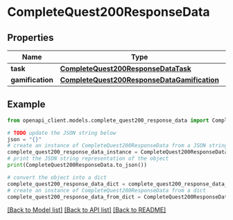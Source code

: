 # CompleteQuest200ResponseData


## Properties

Name | Type | Description | Notes
------------ | ------------- | ------------- | -------------
**task** | [**CompleteQuest200ResponseDataTask**](CompleteQuest200ResponseDataTask.md) |  | [optional] 
**gamification** | [**CompleteQuest200ResponseDataGamification**](CompleteQuest200ResponseDataGamification.md) |  | [optional] 

## Example

```python
from openapi_client.models.complete_quest200_response_data import CompleteQuest200ResponseData

# TODO update the JSON string below
json = "{}"
# create an instance of CompleteQuest200ResponseData from a JSON string
complete_quest200_response_data_instance = CompleteQuest200ResponseData.from_json(json)
# print the JSON string representation of the object
print(CompleteQuest200ResponseData.to_json())

# convert the object into a dict
complete_quest200_response_data_dict = complete_quest200_response_data_instance.to_dict()
# create an instance of CompleteQuest200ResponseData from a dict
complete_quest200_response_data_from_dict = CompleteQuest200ResponseData.from_dict(complete_quest200_response_data_dict)
```
[[Back to Model list]](../README.md#documentation-for-models) [[Back to API list]](../README.md#documentation-for-api-endpoints) [[Back to README]](../README.md)


